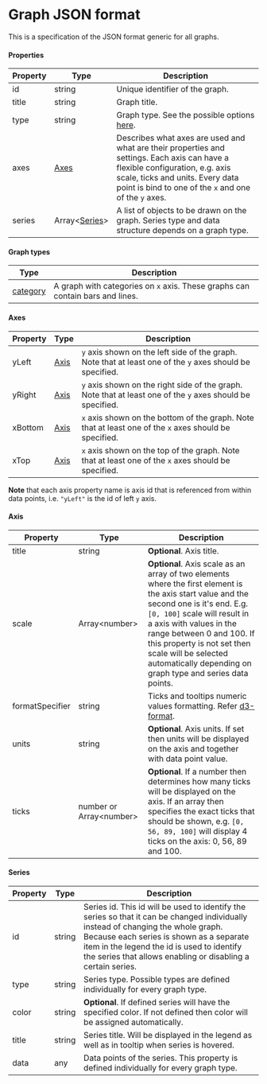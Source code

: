 # Graph JSON format

This is a specification of the JSON format generic for all graphs.

#### Properties

| Property | Type | Description |
|---|---|---|
| id | string | Unique identifier of the graph. |
| title | string | Graph title. |
| type | string | Graph type. See the possible options [here](#graphTypes). |
| axes | [Axes](#axes) | Describes what axes are used and what are their properties and settings. Each axis can have a flexible configuration, e.g. axis scale, ticks and units. Every data point is bind to one of the `x` and one of the `y` axes. |
| series | Array&lt;[Series](#series)&gt; | A list of objects to be drawn on the graph. Series type and data structure depends on a graph type. |

#### Graph types <a name="graphTypes"></a>

| Type | Description |
|---|---|
| [category](./categoryGraphJsonFormat.md) | A graph with categories on `x` axis. These graphs can contain bars and lines. |

#### Axes <a name="axes"></a>

| Property | Type | Description |
|---|---|---|
| yLeft | [Axis](#axis) | `y` axis shown on the left side of the graph. Note that at least one of the `y` axes should be specified. |
| yRight | [Axis](#axis) | `y` axis shown on the right side of the graph. Note that at least one of the `y` axes should be specified. |
| xBottom | [Axis](#axis) | `x` axis shown on the bottom of the graph. Note that at least one of the `x` axes should be specified. |
| xTop | [Axis](#axis) | `x` axis shown on the top of the graph. Note that at least one of the `x` axes should be specified. |

**Note** that each axis property name is axis id that is referenced from within data points, i.e. `"yLeft"` is the id of left `y` axis.

#### Axis <a name="axis"></a>

| Property | Type | Description |
|---|---|---|
| title | string | **Optional**. Axis title. |
| scale | Array&lt;number&gt; | **Optional**. Axis scale as an array of two elements where the first element is the axis start value and the second one is it's end. E.g. `[0, 100]` scale will result in a axis with values in the range between 0 and 100. If this property is not set then scale will be selected automatically depending on graph type and series data points. |
| formatSpecifier |	string | Ticks and tooltips numeric values formatting. Refer [d3-format](https://github.com/d3/d3-format#locale_format). |
| units | string | **Optional**. Axis units. If set then units will be displayed on the axis and together with data point value. |
| ticks | number or Array&lt;number&gt; | **Optional**. If a number then determines how many ticks will be displayed on the axis. If an array then specifies the exact ticks that should be shown, e.g. `[0, 56, 89, 100]` will display 4 ticks on the axis: 0, 56, 89 and 100.  |

#### Series <a name="series"></a>

| Property | Type | Description |
|---|---|---|
| id | string | Series id. This id will be used to identify the series so that it can be changed individually instead of changing the whole graph. Because each series is shown as a separate item in the legend the id is used to identify the series that allows enabling or disabling a certain series. |
| type | string | Series type. Possible types are defined individually for every graph type. |
| color | string | **Optional**. If defined series will have the specified color. If not defined then color will be assigned automatically. |
| title | string | Series title. Will be displayed in the legend as well as in tooltip when series is hovered. |
| data | any | Data points of the series. This property is defined individually for every graph type. |

